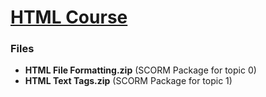 # [HTML Course](http://edu.roboticobsession.xyz/course/view.php?id=2)

### Files
- **HTML File Formatting.zip** (SCORM Package for topic 0)
- **HTML Text Tags.zip** (SCORM Package for topic 1)

